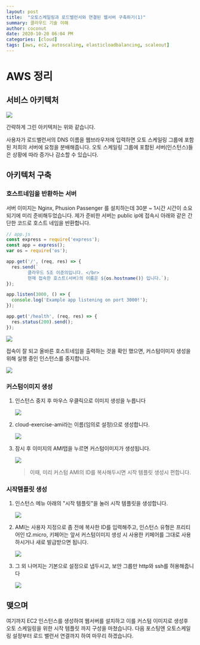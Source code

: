 ```yaml
---
layout: post
title:  "오토스케일링과 로드밸런서와 연결된 웹서버 구축하기(1)"
summary: 클라우드 기술 이해
author: coconut
date: 2020-10-20 06:04 PM
categories: [cloud]
tags: [aws, ec2, autoscaling, elasticloadbalancing, scaleout]
---
```


# AWS 정리

## 서비스 아키텍처

![](/assets/img/post/aws3/1.png)

간략하게 그린 아키텍처는 위와 같습니다. 

사용자가 로드밸런서의 DNS 이름을 웹브라우저에 입력하면 오토 스케일링 그룹에 포함된 저희의 서버에 요청을 분배해줍니다. 오토 스케일링 그룹에 포함된 서버(인스턴스)들은 상황에 따라 증가나 감소할 수 있습니다.



## 아키텍처 구축

### 호스트네임을 반환하는 서버

서버 이미지는 Nginx, Phusion Passenger 를 설치하는데 30분 ~ 1시간 시간이 소요되기에 미리 준비해두었습니다. 제가 준비한 서버는 public ip에 접속시 아래와 같은 간단한 코드로 호스트 네임을 반환합니다.

```javascript
// app.js
const express = require('express');
const app = express();
var os = require('os');

app.get('/', (req, res) => {
  res.send(`
        클라우드 5조 이준의입니다. </br>
        현재 접속한 호스트(서버)의 이름은 ${os.hostname()} 입니다.`);
});

app.listen(3000, () => {
  console.log('Example app listening on port 3000!');
});

app.get('/health', (req, res) => {
  res.status(200).send();
});
```

![](/assets/img/post/aws3/2.png)

접속이 잘 되고 올바른 호스트네임을 출력하는 것을 확인 했으면, 커스텀이미지 생성을 위해 실행 중인 인스턴스를 중지합니다.

![](/assets/img/post/aws3/3.png)

### 커스텀이미지 생성

1. 인스턴스 중지 후 마우스 우클릭으로 이미지 생성을 누릅니다

   ![](/assets/img/post/aws3/4.png)

2. cloud-exercise-ami라는 이름(임의로 설정)으로 생성합니다.

   ![](/assets/img/post/aws3/5.png)

3. 잠시 후 이미지의 AMI탭을 누르면 커스텀이미지가 생성됩니다.

   ![](/assets/img/post/aws3/6.png)

   > 이때, 미리 커스텀 AMI의 ID를 복사해두시면 시작 템플릿 생성시 편합니다.

### 시작템플릿 생성

1. 인스턴스 메뉴 아래의 "시작 템플릿"을 눌러 시작 템플릿을 생성합니다.

   ![](/assets/img/post/aws3/7.png)

2. AMI는 사용자 지정으로 좀 전에 복사한 ID를 입력해주고, 인스턴스 유형은 프리티어인 t2.micro, 키페어는 앞서 커스텀이미지 생성 시 사용한 키페어를 그대로 사용하시거나 새로 발급받으면 됩니다.

   ![](/assets/img/post/aws3/8.png)

3. 그 외 나머지는 기본으로 설정으로 냅두시고, 보안 그룹만 http와 ssh를 허용해줍니다

   ![](/assets/img/post/aws3/9.png)



## 맺으며

여기까지 EC2 인스턴스를 생성하여 웹서버를 설치하고 이를 커스텀 이미지로 생성후 오토 스케일링을 위한 시작 템플릿 까지 구성을 마쳤습니다. 다음 포스팅엔 오토스케일링 설정부터 로드 밸런서 연결까지 하여 마무리 하겠습니다.